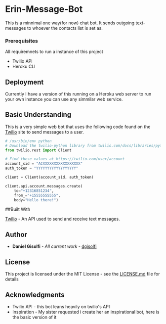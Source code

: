 # Erin-Message-Bot

This is a minnimal one way(for now) chat bot. It sends outgoing text-messages to whoever the contacts list is set as.

### Prerequisites

All requiremnets to run a instance of this project

* Twilio API
* Heroku CLI

## Deployment

Currently I have a version of this running on a Heroku web server to run your own instance you can use any  simmilar web service.

## Basic Understanding

This is a very simple web bot that uses the following code found on the [Twilio](https://www.twilio.com/docs/quickstart/python/sms/sending-via-rest) site to send messages to a user.

```python
# /usr/bin/env python
# Download the twilio-python library from twilio.com/docs/libraries/python
from twilio.rest import Client

# Find these values at https://twilio.com/user/account
account_sid = "ACXXXXXXXXXXXXXXXXX"
auth_token = "YYYYYYYYYYYYYYYYYY"

client = Client(account_sid, auth_token)

client.api.account.messages.create(
    to="+12316851234",
    from_="+15555555555",
    body="Hello there!")
```



##Built With

[Twilio](https://github.com/twilio) - An API used to send and receive text messages.

## Author

- **Daniel Gisolfi** - *All current work* - [dgisolfi](https://github.com/dgisolfi)

## License

This project is licensed under the MIT License - see the [LICENSE.md](https://gist.github.com/PurpleBooth/LICENSE.md) file for details

## Acknowledgments

- Twilio API - this bot leans heavily on twilio's API
- Inspiration - My sister requested i create her an inspirational bot, here is the basic version of it